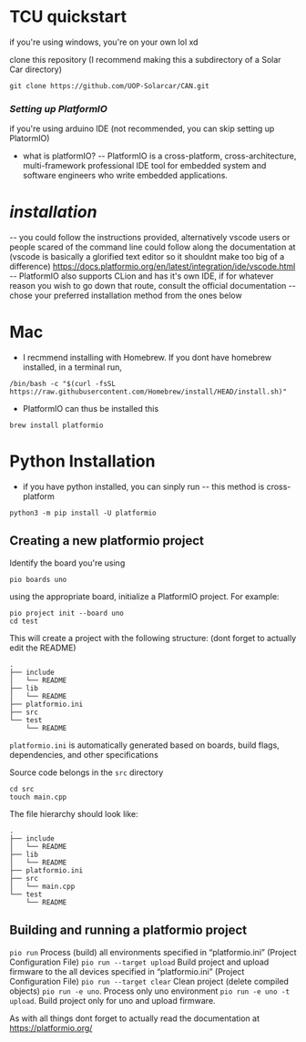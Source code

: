  # **TCU quickstart**

if you're using windows, you're on your own lol xd

clone this repository (I recommend making this a subdirectory of a Solar Car directory)
```
git clone https://github.com/UOP-Solarcar/CAN.git
```

### *Setting up PlatformIO*

if you're using arduino IDE (not recommended, you can skip setting up PlatormIO)
- what is platformIO?
-- PlatformIO is a cross-platform, cross-architecture, multi-framework professional IDE tool for embedded system and software engineers who write embedded applications.


 # *installation*
-- you could follow the instructions provided, alternatively vscode users or people scared of the command line could follow along the documentation at (vscode is basically a glorified text editor so it shouldnt make too big of a difference)
https://docs.platformio.org/en/latest/integration/ide/vscode.html
-- PlatformIO also supports CLion and has it's own IDE, if for whatever reason you wish to go down that route, consult the official documentation
-- chose your preferred installation method from the ones below
#  Mac 
- I recmmend installing with Homebrew. If you dont have homebrew installed, in a terminal run,
```
/bin/bash -c "$(curl -fsSL https://raw.githubusercontent.com/Homebrew/install/HEAD/install.sh)"
```
- PlatformIO can thus be installed this 
```
brew install platformio
```

# Python Installation
- if you have python installed, you can sinply run 
-- this method is cross-platform
```
python3 -m pip install -U platformio
```

## Creating a new platformio project
Identify the board you're using 
```
pio boards uno
```

using the appropriate board, initialize a PlatformIO project. For example:
```
pio project init --board uno
cd test
```
This will create a project with the following structure: 
(dont forget to actually edit the README)
```
.
├── include
│   └── README
├── lib
│   └── README
├── platformio.ini
├── src
└── test
    └── README
```
``platformio.ini`` is automatically generated based on boards, build flags, dependencies, and other specifications

Source code belongs in the ``src`` directory
```
cd src
touch main.cpp
```
The file hierarchy should look like:
```
.
├── include
│   └── README
├── lib
│   └── README
├── platformio.ini
├── src
│   └── main.cpp
└── test
    └── README

```

## Building and  running a platformio project
``pio run``  Process (build) all environments specified in “platformio.ini” (Project Configuration File)
``pio run --target upload`` Build project and upload firmware to the all devices specified in “platformio.ini” (Project Configuration File)
``pio run --target clear``  Clean project (delete compiled objects) 
``pio run -e uno``. Process only uno environment
``pio run -e uno -t upload``. Build project only for uno and upload firmware.

As with all things dont forget to actually read the documentation at https://platformio.org/



